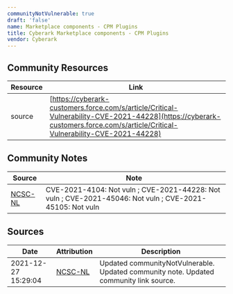 ```yaml
---
communityNotVulnerable: true
draft: 'false'
name: Marketplace components - CPM Plugins
title: Cyberark Marketplace components - CPM Plugins
vendor: Cyberark
---
```



## Community Resources
| Resource | Link |
| --- | --- |
| source | [https://cyberark-customers.force.com/s/article/Critical-Vulnerability-CVE-2021-44228](https://cyberark-customers.force.com/s/article/Critical-Vulnerability-CVE-2021-44228) |

## Community Notes
| Source | Note |
| --- | --- |
| [NCSC-NL](https://github.com/NCSC-NL/log4shell/blob/main/software/README.md) | CVE-2021-4104: Not vuln ; CVE-2021-44228: Not vuln ; CVE-2021-45046: Not vuln ; CVE-2021-45105: Not vuln </ul> |

## Sources
| Date | Attribution | Description |
| --- | --- | --- |
| 2021-12-27 15:29:04 | [NCSC-NL](https://github.com/NCSC-NL/log4shell/blob/main/software/README.md) | Updated communityNotVulnerable. Updated community note. Updated community link source.  |
